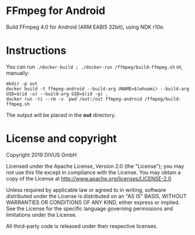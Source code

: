 # FFmpeg for Android

Build FFmpeg 4.0 for Android (ARM EABI5 32bit), using NDK r10e.


# Instructions

You can run `./docker-build ; ./docker-run /ffmpeg/build-ffmpeg.sh` or, manually:

```
mkdir -p out
docker build -t ffmpeg-android --build-arg UNAME=$(whoami) --build-arg UID=$(id -u) --build-arg GID=$(id -g) .
docker run -ti --rm -v `pwd`/out:/out ffmpeg-android /ffmpeg/build-ffmpeg.sh
```

The output will be placed in the **out** directory.


# License and copyright

Copyright 2019 DIVUS GmbH

Licensed under the Apache License, Version 2.0 (the "License"); you may not use this file except in compliance with the License. You may obtain a copy of the License at http://www.apache.org/licenses/LICENSE-2.0

Unless required by applicable law or agreed to in writing, software distributed under the License is distributed on an "AS IS" BASIS, WITHOUT WARRANTIES OR CONDITIONS OF ANY KIND, either express or implied. See the License for the specific language governing permissions and limitations under the License.

All third-party code is released under their respective licenses.


